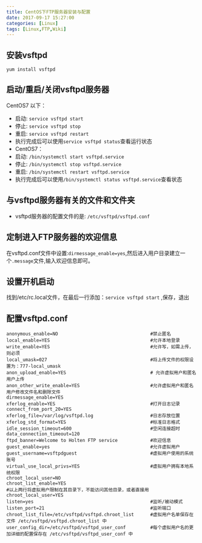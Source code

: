 ```yaml
---
title: CentOS下FTP服务器安装与配置
date: 2017-09-17 15:27:00
categories: [Linux]
tags: [Linux,FTP,Wiki]
---
```


## 安装vsftpd

```shell
yum install vsftpd
```

## 启动/重启/关闭vsftpd服务器

CentOS7 以下：
* 启动: `service vsftpd start`
* 停止: `service vsftpd stop`
* 重启: `service vsftpd restart`
* 执行完成后可以使用`service vsftpd status`查看运行状态
* CentOS7：
* 启动: `/bin/systemctl start vsftpd.service`
* 停止: `/bin/systemctl stop vsftpd.service`
* 重启: `/bin/systemctl restart vsftpd.service`
* 执行完成后可以使用`/bin/systemctl status vsftpd.service`查看状态

## 与vsftpd服务器有关的文件和文件夹

* vsftpd服务器的配置文件的是: `/etc/vsftpd/vsftpd.conf`

## 定制进入FTP服务器的欢迎信息

在vsftpd.conf文件中设置:`dirmessage_enable=yes`,然后进入用户目录建立一个`.message`文件,输入欢迎信息即可。

## 设置开机启动

找到/etc/rc.local文件，在最后一行添加：`service vsftpd start` ,保存，退出

## 配置vsftpd.conf

```shell
anonymous_enable=NO                                  #禁止匿名
local_enable=YES                                     #允许本地登录
write_enable=YES                                     #允许写，如需上传，则必须
local_umask=027                                      #将上传文件的权限设置为：777-local_umask
anon_upload_enable=YES                               # 允许虚拟用户和匿名用户上传
anon_other_write_enable=YES                          #允许虚拟用户和匿名用户修改文件名和删除文件
dirmessage_enable=YES          
xferlog_enable=YES                                   #打开日志记录
connect_from_port_20=YES
xferlog_file=/var/log/vsftpd.log                     #日志存放位置
xferlog_std_format=YES                               #标准日志格式
idle_session_timeout=600                             #空闲连接超时
data_connection_timeout=120
ftpd_banner=Welcome to Holten FTP service            #欢迎信息
guest_enable=yes                                     #允许虚拟用户
guest_username=vsftpdguest                           #虚拟用户使用的系统账号
virtual_use_local_privs=YES                          #虚拟用户拥有本地系统权限
chroot_local_user=NO              
chroot_list_enable=YES
#以上两行将虚拟用户限制在其目录下，不能访问其他目录，或者直接用                            
chroot_local_user=YES                               
listen=yes                                           #监听/被动模式
listen_port=21                                       #监听端口
chroot_list_file=/etc/vsftpd/vsftpd.chroot_list      #虚拟用户名单保存在文件 /etc/vsftpd/vsftpd.chroot_list 中
user_config_dir=/etc/vsftpd/vsftpd_user_conf         #每个虚拟用户名的更加详细的配置保存在 /etc/vsftpd/vsftpd_user_conf 中
```
